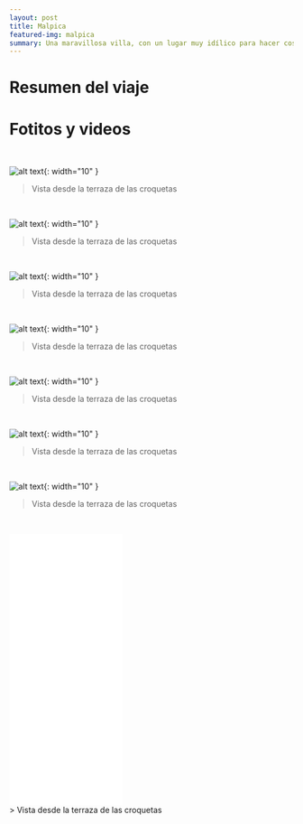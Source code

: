 ```yaml
---
layout: post
title: Malpica
featured-img: malpica
summary: Una maravillosa villa, con un lugar muy idílico para hacer cositas
---
```


# Resumen del viaje


# Fotitos y videos

&nbsp;

![alt text](/assets/img/posts/Malpica/Malpica2.jpeg){: width="10" }

> Vista desde la terraza de las croquetas

&nbsp;

![alt text](/assets/img/posts/Malpica/Malpica3.jpeg){: width="10" }

> Vista desde la terraza de las croquetas

&nbsp;

![alt text](/assets/img/posts/Malpica/Malpica4.jpeg){: width="10" }

> Vista desde la terraza de las croquetas

&nbsp;

![alt text](/assets/img/posts/Malpica/Malpica5.jpeg){: width="10" }

> Vista desde la terraza de las croquetas

&nbsp;

![alt text](/assets/img/posts/Malpica/Malpica6.jpeg){: width="10" }

> Vista desde la terraza de las croquetas

&nbsp;

![alt text](/assets/img/posts/Malpica/Malpica7.jpeg){: width="10" }

> Vista desde la terraza de las croquetas

&nbsp;

![alt text](/assets/img/posts/Malpica/Malpica1.jpeg){: width="10" }

> Vista desde la terraza de las croquetas

&nbsp;

<div class="embed-container">
  <iframe
      src="/assets/img/posts/Malpica/MalpicaVideo.mp4"
      width="200"
      height="480"
      frameborder="0"
      allowfullscreen=""
      allow="autoplay; encrypted-media">
  </iframe>
</div>
> Vista desde la terraza de las croquetas